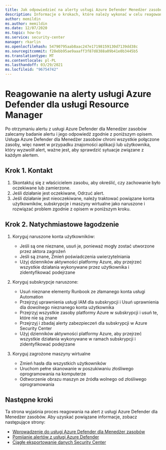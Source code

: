 ```yaml
---
title: Jak odpowiedzieć na alerty usługi Azure Defender Menedżer zasobów
description: Informacje o krokach, które należy wykonać w celu reagowania na alerty z usługi Azure Defender dla Menedżer zasobów
author: memildin
ms.author: memildin
ms.date: 12/07/2020
ms.topic: how-to
ms.service: security-center
manager: rkarlin
ms.openlocfilehash: 54790795aab8aac247e17198159130d7139dd38c
ms.sourcegitcommit: f28ebb95ae9aaaff3f87d8388a09b41e0b3445b5
ms.translationtype: MT
ms.contentlocale: pl-PL
ms.lasthandoff: 03/29/2021
ms.locfileid: "96754742"
---
```

# <a name="respond-to-azure-defender-for-resource-manager-alerts"></a>Reagowanie na alerty usługi Azure Defender dla usługi Resource Manager

Po otrzymaniu alertu z usługi Azure Defender dla Menedżer zasobów zalecamy badanie alertu i jego odpowiedź zgodnie z poniższym opisem. Usługa Azure Defender dla Menedżer zasobów chroni wszystkie połączone zasoby, więc nawet w przypadku znajomości aplikacji lub użytkownika, który wyzwolił alert, ważne jest, aby sprawdzić sytuacje związane z każdym alertem.  


## <a name="step-1-contact"></a>Krok 1. Kontakt

1. Skontaktuj się z właścicielem zasobu, aby określić, czy zachowanie było oczekiwane lub zamierzone.
1. Jeśli działanie jest oczekiwane, Odrzuć alert.
1. Jeśli działanie jest nieoczekiwane, należy traktować powiązane konta użytkowników, subskrypcje i maszyny wirtualne jako naruszone i rozwiązać problem zgodnie z opisem w poniższym kroku.

## <a name="step-2-immediate-mitigation"></a>Krok 2. Natychmiastowe łagodzenie 

1. Koryguj naruszone konta użytkowników:
    - Jeśli są one nieznane, usuń je, ponieważ mogły zostać utworzone przez aktora zagrożeń
    - Jeśli są znane, Zmień poświadczenia uwierzytelniania
    - Użyj dzienników aktywności platformy Azure, aby przejrzeć wszystkie działania wykonywane przez użytkownika i zidentyfikować podejrzane

1. Koryguj subskrypcje naruszone:
    - Usuń nieznane elementy Runbook ze złamanego konta usługi Automation
    - Przejrzyj uprawnienia usługi IAM dla subskrypcji i Usuń uprawnienia dla dowolnego nieznanego konta użytkownika
    - Przejrzyj wszystkie zasoby platformy Azure w subskrypcji i usuń te, które nie są znane
    - Przejrzyj i zbadaj alerty zabezpieczeń dla subskrypcji w Azure Security Center
    - Użyj dzienników aktywności platformy Azure, aby przejrzeć wszystkie działania wykonywane w ramach subskrypcji i zidentyfikować podejrzane

1. Koryguj zagrożone maszyny wirtualne
    - Zmień hasła dla wszystkich użytkowników
    - Uruchom pełne skanowanie w poszukiwaniu złośliwego oprogramowania na komputerze
    - Odtworzenie obrazu maszyn ze źródła wolnego od złośliwego oprogramowania


## <a name="next-steps"></a>Następne kroki

Ta strona wyjaśnia proces reagowania na alert z usługi Azure Defender dla Menedżer zasobów. Aby uzyskać powiązane informacje, zobacz następujące strony:

- [Wprowadzenie do usługi Azure Defender dla Menedżer zasobów](defender-for-resource-manager-introduction.md)
- [Pomijanie alertów z usługi Azure Defender](alerts-suppression-rules.md)
- [Ciągłe eksportowanie danych Security Center](continuous-export.md)
